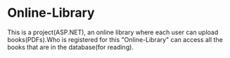 # Online-Library
This is a project(ASP.NET), an online library where each user can upload books(PDFs).Who is registered for this "Online-Library"
can access all the books that are in the database(for reading).
